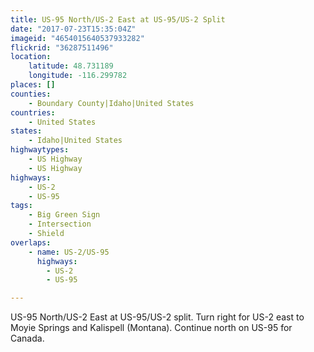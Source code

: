 ```yaml
---
title: US-95 North/US-2 East at US-95/US-2 Split
date: "2017-07-23T15:35:04Z"
imageid: "4654015640537933282"
flickrid: "36287511496"
location:
    latitude: 48.731189
    longitude: -116.299782
places: []
counties:
    - Boundary County|Idaho|United States
countries:
    - United States
states:
    - Idaho|United States
highwaytypes:
    - US Highway
    - US Highway
highways:
    - US-2
    - US-95
tags:
    - Big Green Sign
    - Intersection
    - Shield
overlaps:
    - name: US-2/US-95
      highways:
        - US-2
        - US-95

---
```

US-95 North/US-2 East at US-95/US-2 split.  Turn right for US-2 east to Moyie Springs and Kalispell (Montana).  Continue north on US-95 for Canada.